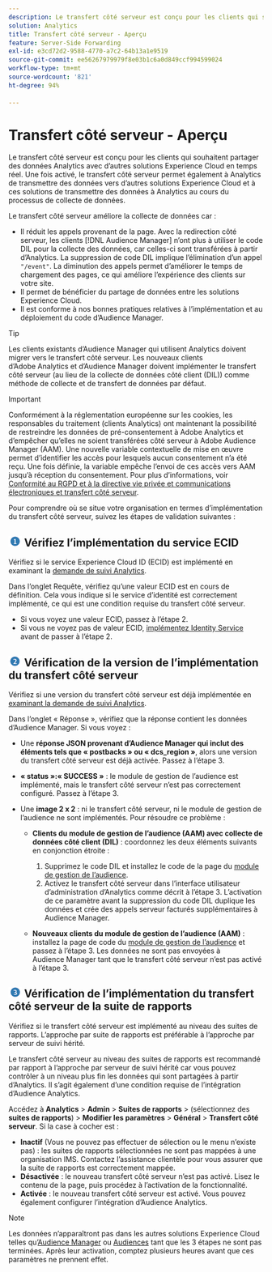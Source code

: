 ```yaml
---
description: Le transfert côté serveur est conçu pour les clients qui souhaitent partager des données Analytics avec d’autres solutions Experience Cloud en temps réel. Une fois activé, le transfert côté serveur permet également à Analytics de transmettre des données vers d’autres solutions Experience Cloud et à ces solutions de transmettre des données à Analytics au cours du processus de collecte de données.
solution: Analytics
title: Transfert côté serveur - Aperçu
feature: Server-Side Forwarding
exl-id: e3cd72d2-9588-4770-a7c2-64b13a1e9519
source-git-commit: ee56267979979f8e03b1c6a0d849ccf994599024
workflow-type: tm+mt
source-wordcount: '821'
ht-degree: 94%

---
```


# Transfert côté serveur - Aperçu

Le transfert côté serveur est conçu pour les clients qui souhaitent partager des données Analytics avec d’autres solutions Experience Cloud en temps réel. Une fois activé, le transfert côté serveur permet également à Analytics de transmettre des données vers d’autres solutions Experience Cloud et à ces solutions de transmettre des données à Analytics au cours du processus de collecte de données.

Le transfert côté serveur améliore la collecte de données car :

* Il réduit les appels provenant de la page. Avec la redirection côté serveur, les clients [!DNL Audience Manager] n’ont plus à utiliser le code DIL pour la collecte des données, car celles-ci sont transférées à partir d’Analytics. La suppression de code DIL implique l’élimination d’un appel `"/event"`. La diminution des appels permet d’améliorer le temps de chargement des pages, ce qui améliore l’expérience des clients sur votre site.
* Il permet de bénéficier du partage de données entre les solutions Experience Cloud.
* Il est conforme à nos bonnes pratiques relatives à l’implémentation et au déploiement du code d’Audience Manager.

>[!TIP]
>
>Les clients existants d’Audience Manager qui utilisent Analytics doivent migrer vers le transfert côté serveur. Les nouveaux clients d’Adobe Analytics et d’Audience Manager doivent implémenter le transfert côté serveur (au lieu de la collecte de données côté client (DIL)) comme méthode de collecte et de transfert de données par défaut.

>[!IMPORTANT]
>Conformément à la réglementation européenne sur les cookies, les responsables du traitement (clients Analytics) ont maintenant la possibilité de restreindre les données de pré-consentement à Adobe Analytics et d’empêcher qu’elles ne soient transférées côté serveur à Adobe Audience Manager (AAM). Une nouvelle variable contextuelle de mise en œuvre permet d’identifier les accès pour lesquels aucun consentement n’a été reçu. Une fois définie, la variable empêche l’envoi de ces accès vers AAM jusqu’à réception du consentement. Pour plus d’informations, voir [Conformité au RGPD et à la directive vie privée et communications électroniques et transfert côté serveur](/help/admin/admin/c-server-side-forwarding/ssf-gdpr.md).

Pour comprendre où se situe votre organisation en termes d’implémentation du transfert côté serveur, suivez les étapes de validation suivantes :

## ![image step1_icon.png](assets/step1_icon.png) Vérifiez l’implémentation du service ECID

Vérifiez si le service Experience Cloud ID (ECID) est implémenté en examinant la [demande de suivi Analytics](https://experienceleague.adobe.com/docs/id-service/using/implementation/test-verify.html?lang=fr).

Dans l’onglet Requête, vérifiez qu’une valeur ECID est en cours de définition. Cela vous indique si le service d’identité est correctement implémenté, ce qui est une condition requise du transfert côté serveur.

* Si vous voyez une valeur ECID, passez à l’étape 2.
* Si vous ne voyez pas de valeur ECID, [implémentez Identity Service](https://experienceleague.adobe.com/docs/id-service/using/implementation/implementation-guides.html) avant de passer à l’étape 2.

## ![image step2_icon.png](assets/step2_icon.png) Vérification de la version de l’implémentation du transfert côté serveur

Vérifiez si une version du transfert côté serveur est déjà implémentée en [examinant la demande de suivi Analytics](/help/admin/admin/c-server-side-forwarding/ssf-verify.md).

Dans l’onglet « Réponse », vérifiez que la réponse contient les données d’Audience Manager. Si vous voyez :

* Une **réponse JSON provenant d’Audience Manager qui inclut des éléments tels que « postbacks » ou « dcs_region »**, alors une version du transfert côté serveur est déjà activée. Passez à l’étape 3.
* **« status »:« SUCCESS »** : le module de gestion de l’audience est implémenté, mais le transfert côté serveur n’est pas correctement configuré. Passez à l’étape 3.
* Une **image 2 x 2** : ni le transfert côté serveur, ni le module de gestion de l’audience ne sont implémentés. Pour résoudre ce problème :

   * **Clients du module de gestion de l’audience (AAM) avec collecte de données côté client (DIL)** : coordonnez les deux éléments suivants en conjonction étroite :

      1. Supprimez le code DIL et installez le code de la page du [module de gestion de l’audience](https://experienceleague.adobe.com/docs/audience-manager/user-guide/implementation-integration-guides/integration-other-solutions/audience-management-module.html?lang=fr).
      1. Activez le transfert côté serveur dans l’interface utilisateur d’administration d’Analytics comme décrit à l’étape 3. L’activation de ce paramètre avant la suppression du code DIL duplique les données et crée des appels serveur facturés supplémentaires à Audience Manager.
   * **Nouveaux clients du module de gestion de l’audience (AAM)** : installez la page de code du [module de gestion de l’audience](https://experienceleague.adobe.com/docs/audience-manager/user-guide/implementation-integration-guides/integration-other-solutions/audience-management-module.html) et passez à l’étape 3. Les données ne sont pas envoyées à Audience Manager tant que le transfert côté serveur n’est pas activé à l’étape 3.


## ![image step3_icon.png](assets/step3_icon.png) Vérification de l’implémentation du transfert côté serveur de la suite de rapports

Vérifiez si le transfert côté serveur est implémenté au niveau des suites de rapports. L’approche par suite de rapports est préférable à l’approche par serveur de suivi hérité.

Le transfert côté serveur au niveau des suites de rapports est recommandé par rapport à l’approche par serveur de suivi hérité car vous pouvez contrôler à un niveau plus fin les données qui sont partagées à partir d’Analytics. Il s’agit également d’une condition requise de l’intégration d’Audience Analytics.

Accédez à **Analytics** > **Admin** > **Suites de rapports** > (sélectionnez des **suites de rapports**) > **Modifier les paramètres** > **Général** > **Transfert côté serveur**. Si la case à cocher est :

* **Inactif** (Vous ne pouvez pas effectuer de sélection ou le menu n’existe pas) : les suites de rapports sélectionnées ne sont pas mappées à une organisation IMS. Contactez l’assistance clientèle pour vous assurer que la suite de rapports est correctement mappée.
* **Désactivée** : le nouveau transfert côté serveur n’est pas activé. Lisez le contenu de la page, puis procédez à l’activation de la fonctionnalité.
* **Activée** : le nouveau transfert côté serveur est activé. Vous pouvez également configurer l’intégration d’Audience Analytics.

>[!NOTE]
>
>Les données n’apparaîtront pas dans les autres solutions Experience Cloud telles qu’[Audience Manager](https://docs.adobe.com/content/help/fr-FR/experience-cloud/user-guides/home.html) ou [Audiences](https://experienceleague.adobe.com/docs/core-services/interface/audiences/audience-library.html?lang=fr) tant que les 3 étapes ne sont pas terminées. Après leur activation, comptez plusieurs heures avant que ces paramètres ne prennent effet.
